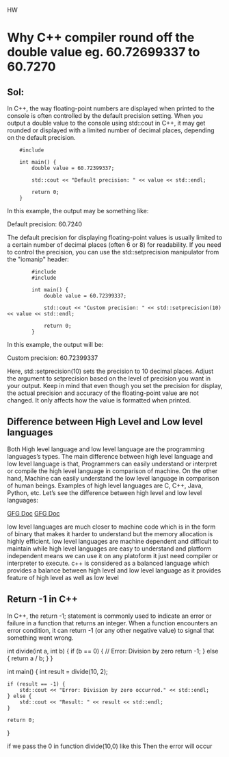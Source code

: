 HW

# Why C++ compiler round off the double value eg. 60.72699337 to 60.7270

## Sol:

In C++, the way floating-point numbers are displayed when printed to the console is often controlled by the default precision setting. When you output a double value to the console using std::cout in C++, it may get rounded or displayed with a limited number of decimal places, depending on the default precision.

        #include

        int main() {
            double value = 60.72399337;

            std::cout << "Default precision: " << value << std::endl;

            return 0;
        }

In this example, the output may be something like:

Default precision: 60.7240

The default precision for displaying floating-point values is usually limited to a certain number of decimal places (often 6 or 8) for readability. If you need to control the precision, you can use the std::setprecision manipulator from the "iomanip" header:

            #include
            #include

            int main() {
                double value = 60.72399337;

                std::cout << "Custom precision: " << std::setprecision(10) << value << std::endl;

                return 0;
            }

In this example, the output will be:

Custom precision: 60.72399337

Here, std::setprecision(10) sets the precision to 10 decimal places. Adjust the argument to setprecision based on the level of precision you want in your output. Keep in mind that even though you set the precision for display, the actual precision and accuracy of the floating-point value are not changed. It only affects how the value is formatted when printed.

## Difference between High Level and Low level languages

Both High level language and low level language are the programming languages’s types. The main difference between high level language and low level language is that, Programmers can easily understand or interpret or compile the high level language in comparison of machine. On the other hand, Machine can easily understand the low level language in comparison of human beings. Examples of high level languages are C, C++, Java, Python, etc. Let’s see the difference between high level and low level languages:

[GFG Doc](https://www.geeksforgeeks.org/difference-between-high-level-and-low-level-languages/)
<a href="https://www.geeksforgeeks.org/difference-between-high-level-and-low-level-languages/" target="_blank">GFG Doc</a>


low level languages are much closer to machine code which is in the form of binary that makes it harder to understand but the memory allocation is highly efficient.
low level languages are machine dependent and difficult to maintain
while high level languages are easy to understand and platform independent means we can use it on any platoform it just need compiler or interpreter to execute.
c++ is considered as a balanced language which provides a balance between high level and low level language as it provides feature of high level as well as low level

## Return -1 in C++

In C++, the return -1; statement is commonly used to indicate an error or failure in a function that returns an integer. When a function encounters an error condition, it can return -1 (or any other negative value) to signal that something went wrong.

int divide(int a, int b) {
    if (b == 0) {
        // Error: Division by zero
        return -1;
    } else {
        return a / b;
    }
}

int main() {
    int result = divide(10, 2);
    
    if (result == -1) {
        std::cout << "Error: Division by zero occurred." << std::endl;
    } else {
        std::cout << "Result: " << result << std::endl;
    }

    return 0;
}

if we pass the 0 in function divide(10,0) like this
Then the error will occur